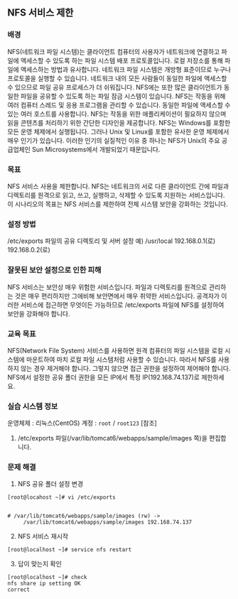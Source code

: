 ## NFS 서비스 제한

### 배경
NFS(네트워크 파일 시스템)는 클라이언트 컴퓨터의 사용자가 네트워크에 연결하고 파일에 액세스할 수 있도록 하는 파일 시스템 배포 프로토콜입니다. 로컬 저장소를 통해 파일에 액세스하는 방법과 유사합니다. 네트워크 파일 시스템은 개방형 표준이므로 누구나 프로토콜을 실행할 수 있습니다. 네트워크 내의 모든 사람들이 동일한 파일에 액세스할 수 있으므로 파일 공유 프로세스가 더 쉬워집니다.
NFS에는 또한 많은 클라이언트가 동일한 파일을 공유할 수 있도록 하는 파일 잠금 시스템이 있습니다. NFS는 작동을 위해 여러 컴퓨터 스레드 및 응용 프로그램을 관리할 수 있습니다. 동일한 파일에 액세스할 수 있는 여러 호스트를 사용합니다. NFS는 작동을 위한 애플리케이션이 필요하지 않으며 읽을 콘텐츠를 처리하기 위한 간단한 디자인을 제공합니다.
NFS는 Windows를 포함한 모든 운영 체제에서 실행됩니다. 그러나 Unix 및 Linux를 포함한 유사한 운영 체제에서 매우 인기가 있습니다. 이러한 인기의 실질적인 이유 중 하나는 NFS가 Unix의 주요 공급업체인 Sun Microsystems에서 개발되었기 때문입니다.
 
### 목표
NFS 서비스 사용을 제한합니다.
NFS는 네트워크의 서로 다른 클라이언트 간에 파일과 디렉토리를 원격으로 읽고, 쓰고, 실행하고, 삭제할 수 있도록 지원하는 서비스입니다. 이 시나리오의 목표는 NFS 서비스를 제한하여 전체 시스템 보안을 강화하는 것입니다.

### 설정 방법
/etc/exports 파일의 공유 디렉토리 및 서버 설정
예) /usr/local 192.168.0.1(로) 192.168.0.2(로)

### 잘못된 보안 설정으로 인한 피해
NFS 서비스는 보안상 매우 위험한 서비스입니다. 파일과 디렉토리를 원격으로 관리하는 것은 매우 편리하지만 그에비해 보안면에서 매우 취약한 서비스입니다. 공격자가 이러한 서비스에 접근하면 무엇이든 가능하므로 /etc/exports 파일에 NFS를 설정하여 보안을 강화해야 합니다.

### 교육 목표
NFS(Network File System) 서비스를 사용하면 원격 컴퓨터의 파일 시스템을 로컬 시스템에 마운트하여 마치 로컬 파일 시스템처럼 사용할 수 있습니다. 따라서 NFS를 사용하지 않는 경우 제거해야 합니다. 그렇지 않으면 접근 권한을 설정하여 제어해야 합니다. NFS에서 설정한 공유 폴더 권한을 모든 IP에서 특정 IP(192.168.74.137)로 제한하세요.

### 실습 시스템 정보
운영체제 : 리눅스(CentOS)
계정 : `root` / `root123`
[참조]
1) /etc/exports 파일(/var/lib/tomcat6/webapps/sample/images 쪽)을 편집합니다.

### 문제 해결
1. NFS 공유 폴더 설정 변경
```
[root@locahost ~]# vi /etc/exports


# /var/lib/tomcat6/webapps/sample/images (rw) ->
	 /var/lib/tomcat6/webapps/sample/images 192.168.74.137
```

2. NFS 서비스 재시작
```
[root@localhost ~]# service nfs restart
```

3. 답이 맞는지 확인
```
[root@localhost ~]# check
nfs share ip setting OK
correct
```